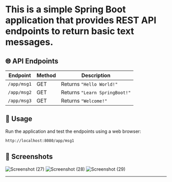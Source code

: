 # This is a simple Spring Boot application that provides REST API endpoints to return basic text messages.  

## 🌐 API Endpoints  

| Endpoint       | Method | Description                  |
|---------------|--------|------------------------------|
| `/app/msg1`   | GET    | Returns `"Hello World!"`    |
| `/app/msg2`   | GET    | Returns `"Learn SpringBoot!"` |
| `/app/msg3`   | GET    | Returns `"Welcome!"`        |

## 🔧 Usage  

Run the application and test the endpoints using a web browser:  

```sh
http://localhost:8080/app/msg1
```

## 📸 Screenshots  
![Screenshot (27)](https://github.com/user-attachments/assets/9055a380-c3d5-479d-806e-3b845db46a18)
![Screenshot (28)](https://github.com/user-attachments/assets/803588d8-1107-4428-9cc0-9b41753880f6)
![Screenshot (29)](https://github.com/user-attachments/assets/82bc2842-cd77-4a3c-8794-22c010cbdc46)

---
